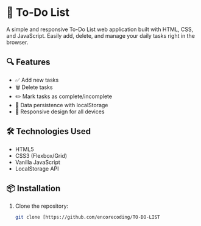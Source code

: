 # 📝 To-Do List

A simple and responsive To-Do List web application built with HTML, CSS, and JavaScript. Easily add, delete, and manage your daily tasks right in the browser.

## 🔍 Features

- ✅ Add new tasks
- 🗑️ Delete tasks
- ✏️ Mark tasks as complete/incomplete
- 💾 Data persistence with localStorage
- 📱 Responsive design for all devices

## 🛠️ Technologies Used

- HTML5
- CSS3 (Flexbox/Grid)
- Vanilla JavaScript
- LocalStorage API

## 📦 Installation

1. Clone the repository:
   ```bash
   git clone [https://github.com/encorecoding/TO-DO-LIST
